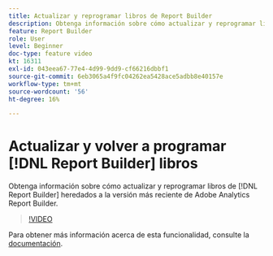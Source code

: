 ```yaml
---
title: Actualizar y reprogramar libros de Report Builder
description: Obtenga información sobre cómo actualizar y reprogramar libros de Report Builder heredados a la última versión de Adobe Analytics Report Builder.
feature: Report Builder
role: User
level: Beginner
doc-type: feature video
kt: 16311
exl-id: 043eea67-77e4-4d99-9dd9-cf66216dbbf1
source-git-commit: 6eb3065a4f9fc04262ea5428ace5adbb8e40157e
workflow-type: tm+mt
source-wordcount: '56'
ht-degree: 16%

---
```


# Actualizar y volver a programar [!DNL Report Builder] libros

Obtenga información sobre cómo actualizar y reprogramar libros de [!DNL Report Builder] heredados a la versión más reciente de Adobe Analytics Report Builder.

>[!VIDEO](https://video.tv.adobe.com/v/3434957/?quality=12&learn=on)

Para obtener más información acerca de esta funcionalidad, consulte la [documentación](https://experienceleague.adobe.com/es/docs/analytics/analyze/report-builder/home).
